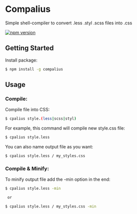 # Compalius

Simple shell-compiler to convert .less .styl .scss files into .css

[![npm version](https://badge.fury.io/js/compalius.svg)](https://www.npmjs.com/package/compalius)

## Getting Started

Install package:

```bash
$ npm install -g compalius
```

## Usage

### Compile:

Compile file into CSS:

```bash
$ cpalius style.(less|scss|styl)
```

For example, this command will compile new style.css file:

```bash
$ cpalius style.less
```

You can also name output file as you want:

```bash
$ cpalius style.less / my_styles.css
```

### Compile & Minify:

To minify output file add the -min option in the end:

```bash
$ cpalius style.less -min

 or

$ cpalius style.less / my_styles.css -min
```